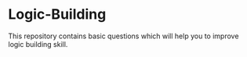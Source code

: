 # Logic-Building
This repository contains basic questions which will help you to improve logic building skill.
